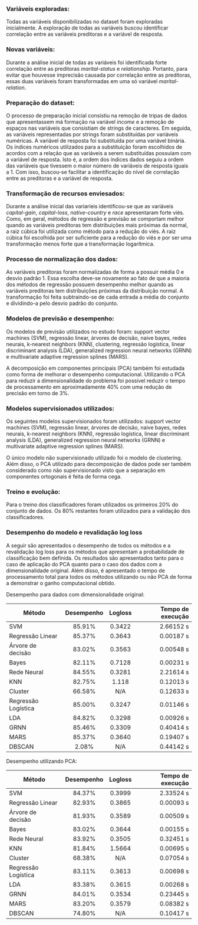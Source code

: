 ### Variáveis exploradas:

Todas as variáveis disponibilizadas no dataset foram exploradas inicialmente. A exploração de todas as variáveis buscou identificar correlação entre as variáveis preditoras e a variável de resposta. 

### Novas variáveis:

Durante a análise inicial de todas as variáveis foi identificada forte correlação entre as preditoras *marital-status* e *relationship*. 
Portanto, para evitar que houvesse imprecisão causada por correlação entre as preditoras, essas duas variáveis foram transformadas em uma só variável *marital-relation*.

### Preparação do dataset:

O processo de preparação inicial consistiu na remoção de tripas de dados que apresentassem má formação na variável *income* 
e a remoção de espaços nas variáveis que consistiam de strings de caracteres. Em seguida, as variáveis representadas por 
strings foram substituídas por variáveis numéricas. A variável de resposta foi substituída por uma variável binária. 
Os índices numéricos utilizados para a substituição foram escolhidos de acordos com a relação que as variáveis a serem 
substituídas possuíam com a variável de resposta. Isto é, a ordem dos índices dados seguiu a ordem das variáveis que
tivessem o maior número de variáveis de resposta iguais a 1. Com isso, buscou-se facilitar a identificação do nível de 
correlação entre as preditoras e a variável de resposta.

### Transformação de recursos enviesados:

Durante a análise inicial das variaríeis identificou-se que as variáveis *capital-gain*, *capital-loss*, *native-country* e 
*race* apresentaram forte viés. Como, em geral, métodos de regressão e previsão se comportam melhor quando as variáveis preditoras
tem distribuições mais próximas da normal, a raiz cúbica foi utilizada como método para a redução do viés. A raiz cúbica foi 
escolhida por ser suficiente para a redução do viés e por ser uma transformação menos forte que a transformação logarítmica.

### Processo de normalização dos dados:

As variáveis preditoras foram normalizadas de forma a possuir média 0 e desvio padrão 1. Essa escolha deve-se novamente ao fato de
que a maioria dos métodos de regressão possuem desempenho melhor quando as variáveis preditoras tem distribuições próximas da
distribuição normal. A transformação foi feita subtraindo-se de cada entrada a média do conjunto e dividindo-a pelo desvio padrão
do conjunto.

### Modelos de previsão e desempenho:

Os modelos de previsão utilizados no estudo foram: support vector machines (SVM), regressão linear, árvores de decisão,
naive bayes, redes neurais, k-nearest neighbors (KNN), clustering, regressão logística, linear discriminant analysis (LDA),
generalized regression neural networks (GRNN) e multivariate adaptive regression splines (MARS). 

A decomposição em componentes principais (PCA) também foi estudada como forma de melhorar o desempenho computacional. Utilizando
o PCA para reduzir a dimensionalidade do problema foi possível reduzir o tempo de processamento em aproximadamente 40% com uma
redução de precisão em torno de 3%.

### Modelos supervisionados utilizados:

Os seguintes modelos supervisionados foram utilizados: support vector machines (SVM), regressão linear, árvores de decisão,
naive bayes, redes neurais, k-nearest neighbors (KNN), regressão logística, linear discriminant analysis (LDA),
generalized regression neural networks (GRNN) e multivariate adaptive regression splines (MARS).

O único modelo não supervisionado utilizado foi o modelo de clustering. Além disso, o PCA utilizado para decomposição de dados
pode ser também considerado como não supervisionado visto que a separação em componentes ortogonais é feita de forma cega.

### Treino e evolução:

Para o treino dos classificadores foram utilizados os primeiros 20% do conjunto de dados. Os 80% restantes foram utilizados para a validação dos classificadores.

### Desempenho do modelo e revalidação log loss

A seguir são apresentados o desempenho de todos os métodos e a revalidação log loss para os métodos que apresentam a probabilidade de classificação bem definida. Os resultados são apresentados tanto para o caso de aplicação do PCA quanto para
o caso dos dados com a dimensionalidade original. Além disso, é apresentado o tempo de processamento total para todos os métodos utilizando ou não PCA de forma a demonstrar o ganho computacional obtido.

Desempenho para dados com dimensionalidade original:

| Método        | Desempenho           | Logloss  | Tempo de execução|
| ------------- |:-------------:|:-----:| ---------:|
| SVM   | 85.91% | 0.3422 |  2.66152 s  |
| Regressão Linear | 85.37% | 0.3643 | 0.00187 s|
| Árvore de decisão | 83.02%  | 0.3563 | 0.00548 s|
| Bayes | 82.11% | 0.7128 | 0.00231 s|
| Rede Neural | 84.55% | 0.3281 | 2.21614 s|
| KNN | 82.75% | 1.118 | 0.12013 s |
| Cluster | 66.58% | N/A | 0.12633 s|
| Regressão Logística | 85.00% | 0.3247 | 0.01146 s|
| LDA | 84.82% | 0.3298 | 0.00926 s|
| GRNN | 85.46% | 0.3309 | 0.40414 s |
| MARS | 85.37% | 0.3640 | 0.19407 s |
| DBSCAN | 2.08% | N/A | 0.44142 s|

Desempenho utilizando PCA:

| Método        | Desempenho           | Logloss  | Tempo de execução|
| ------------- |:-------------:|:-----:| ---------:|
| SVM   | 84.37% | 0.3999 |  2.33524 s  |
| Regressão Linear | 82.93% | 0.3865 | 0.00093 s|
| Árvore de decisão | 81.93%  | 0.3589 | 0.00509 s|
| Bayes | 83.02% | 0.3644 | 0.00155 s|
| Rede Neural | 83.92% | 0.3505 | 0.32451 s|
| KNN | 81.84% | 1.5664 | 0.00695 s |
| Cluster | 68.38% | N/A | 0.07054 s|
| Regressão Logística | 83.11% | 0.3613 | 0.00698 s|
| LDA | 83.38% | 0.3615 | 0.00268 s|
| GRNN | 84.01% | 0.3534 | 0.23445 s |
| MARS | 83.20% | 0.3579 | 0.08382 s |
| DBSCAN | 74.80% | N/A | 0.10417 s|
